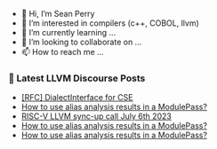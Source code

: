 - 👋 Hi, I’m Sean Perry
- 👀 I’m interested in compilers (c++, COBOL, llvm)
- 🌱 I’m currently learning ...
- 💞️ I’m looking to collaborate on ...
- 📫 How to reach me ...

<!---
s66perry/s66perry is a ✨ special ✨ repository because its `README.md` (this file) appears on your GitHub profile.
You can click the Preview link to take a look at your changes.
--->
### 📕 Latest LLVM Discourse Posts

<!-- DISCOURSE-LLVM:START -->
- [[RFC] DialectInterface for CSE](https://discourse.llvm.org/t/rfc-dialectinterface-for-cse/71831#post_9)
- [How to use alias analysis results in a ModulePass?](https://discourse.llvm.org/t/how-to-use-alias-analysis-results-in-a-modulepass/71839#post_6)
- [RISC-V LLVM sync-up call July 6th 2023](https://discourse.llvm.org/t/risc-v-llvm-sync-up-call-july-6th-2023/71841#post_1)
- [How to use alias analysis results in a ModulePass?](https://discourse.llvm.org/t/how-to-use-alias-analysis-results-in-a-modulepass/71839#post_5)
- [How to use alias analysis results in a ModulePass?](https://discourse.llvm.org/t/how-to-use-alias-analysis-results-in-a-modulepass/71839#post_4)
<!-- DISCOURSE-LLVM:END -->
